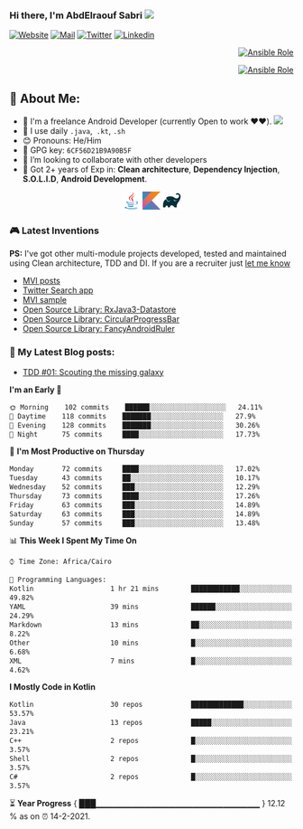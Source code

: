 ### Hi there, I'm AbdElraouf Sabri <img src="https://media.giphy.com/media/hvRJCLFzcasrR4ia7z/giphy.gif" width="25px">
[![Website](https://img.shields.io/badge/-Portfolio-black?style=for-the-badge&logo=google-chrome&logoColor=white)](https://abd3lraouf.tech/)
[![Mail](https://img.shields.io/badge/-Say%20Hi!-black?style=for-the-badge&logo=gmail)](mailto:abdelraoufsabri@gmail.com)
[![Twitter](https://img.shields.io/badge/-Twitter-black?style=for-the-badge&logo=twitter)](https://twitter.com/abd3lraouf)
[![Linkedin](https://img.shields.io/badge/-LinkedIn-black?style=for-the-badge&logo=Linkedin)](https://www.linkedin.com/in/abdelraouf-sabri/)
<p align='right'>
      <a href="https://github.com/AbdElraoufSabri/AbdElraoufSabri/releases/latest/download/AbdElraouf.Sabri.resume.pdf">
            <img alt="Ansible Role" src="https://img.shields.io/static/v1?color=red&label=Resume&logo=adobe&logoColor=white&style=for-the-badge&message=Download">
      </a>
</p>
<p align='right'>
      <a href="https://github.com/AbdElraoufSabri">
            <img alt="Ansible Role" src="https://komarev.com/ghpvc/?username=AbdElraoufSabri&label=PROFILE+VIEWS&color=red&style=flat-square">
      </a>
</p>

## 🤵 About Me:
- 🏦 I'm a freelance Android Developer (currently Open to work ❤️❤️).
      <img src="https://media.giphy.com/media/WUlplcMpOCEmTGBtBW/giphy.gif" width="30">
- 🤔 I use daily `.java`,` .kt`, `.sh`
- 😊 Pronouns: He/Him
- 🔑 GPG key: `6CF56D21B9A90B5F`
- 👯 I’m looking to collaborate with other developers
- 💬 Got 2+ years of Exp in: **Clean architecture**, **Dependency Injection**, **S.O.L.I.D**, **Android Development**.

<p align="center">
<img src="https://raw.githubusercontent.com/devicons/devicon/master/icons/java/java-original.svg" alt="java" width="32" height="32"/> 
<img src="https://raw.githubusercontent.com/devicons/devicon/master/icons/kotlin/kotlin-original.svg" alt="kotlin" width="32" height="32"/> 
<img src="https://raw.githubusercontent.com/devicons/devicon/master/icons/gradle/gradle-plain.svg" alt="gradle" width="32" height="32"/> 
</p>

### 🎮 Latest Inventions
**PS:** I've got other multi-module projects developed, tested and maintained using Clean architecture, TDD and DI. If you are a recruiter just [let me know](mailto:abdelraoufsabri@gmail.com)

- [MVI posts](https://github.com/AbdElraoufSabri/MVIPosts)
- [Twitter Search app](https://github.com/AbdElraoufSabri/WeeTwit)
- [MVI sample](https://github.com/AbdElraoufSabri/mviSample)
- [Open Source Library: RxJava3-Datastore](https://github.com/AbdElraoufSabri/DatastoreWithRxJava3)
- [Open Source Library: CircularProgressBar](https://github.com/AbdElraoufSabri/CircularProgressBar)
- [Open Source Library: FancyAndroidRuler](https://github.com/AbdElraoufSabri/FancyAndroidRuler)

### 📕 My Latest Blog posts:
<!-- BLOG-POST-LIST:START -->
- [TDD #01: Scouting the missing galaxy](https://abd3lraouf.tech/tdd/TDD-01-Scouting-the-missing-galaxy/)
<!-- BLOG-POST-LIST:END -->

<!--START_SECTION:waka-->
**I'm an Early 🐤** 

```text
🌞 Morning    102 commits    ██████░░░░░░░░░░░░░░░░░░░   24.11% 
🌆 Daytime    118 commits    ███████░░░░░░░░░░░░░░░░░░   27.9% 
🌃 Evening    128 commits    ███████░░░░░░░░░░░░░░░░░░   30.26% 
🌙 Night      75 commits     ████░░░░░░░░░░░░░░░░░░░░░   17.73%

```
📅 **I'm Most Productive on Thursday** 

```text
Monday       72 commits     ████░░░░░░░░░░░░░░░░░░░░░   17.02% 
Tuesday      43 commits     ██░░░░░░░░░░░░░░░░░░░░░░░   10.17% 
Wednesday    52 commits     ███░░░░░░░░░░░░░░░░░░░░░░   12.29% 
Thursday     73 commits     ████░░░░░░░░░░░░░░░░░░░░░   17.26% 
Friday       63 commits     ███░░░░░░░░░░░░░░░░░░░░░░   14.89% 
Saturday     63 commits     ███░░░░░░░░░░░░░░░░░░░░░░   14.89% 
Sunday       57 commits     ███░░░░░░░░░░░░░░░░░░░░░░   13.48%

```


📊 **This Week I Spent My Time On** 

```text
⌚︎ Time Zone: Africa/Cairo

💬 Programming Languages: 
Kotlin                   1 hr 21 mins        ████████████░░░░░░░░░░░░░   49.82% 
YAML                     39 mins             ██████░░░░░░░░░░░░░░░░░░░   24.29% 
Markdown                 13 mins             ██░░░░░░░░░░░░░░░░░░░░░░░   8.22% 
Other                    10 mins             █░░░░░░░░░░░░░░░░░░░░░░░░   6.68% 
XML                      7 mins              █░░░░░░░░░░░░░░░░░░░░░░░░   4.62%

```

**I Mostly Code in Kotlin** 

```text
Kotlin                   30 repos            █████████████░░░░░░░░░░░░   53.57% 
Java                     13 repos            █████░░░░░░░░░░░░░░░░░░░░   23.21% 
C++                      2 repos             █░░░░░░░░░░░░░░░░░░░░░░░░   3.57% 
Shell                    2 repos             █░░░░░░░░░░░░░░░░░░░░░░░░   3.57% 
C#                       2 repos             █░░░░░░░░░░░░░░░░░░░░░░░░   3.57%

```



<!--END_SECTION:waka-->

⏳ **Year Progress** { ███▁▁▁▁▁▁▁▁▁▁▁▁▁▁▁▁▁▁▁▁▁▁▁▁▁▁▁ } 12.12 % as on ⏰ 14-2-2021.


